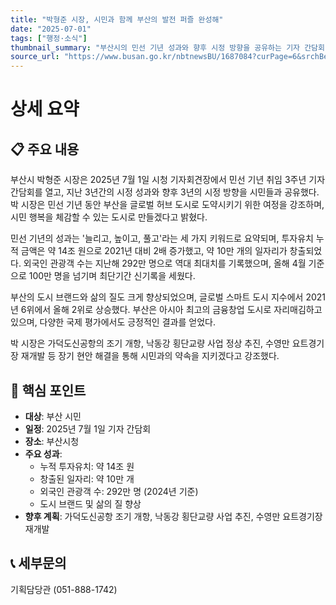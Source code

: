 ```yaml
---
title: "박형준 시장, 시민과 함께 부산의 발전 퍼즐 완성해"
date: "2025-07-01"
tags: ["행정·소식"]
thumbnail_summary: "부산시의 민선 기년 성과와 향후 시정 방향을 공유하는 기자 간담회 개최."
source_url: "https://www.busan.go.kr/nbtnewsBU/1687084?curPage=6&srchBeginDt=&srchEndDt=&srchKey=&srchText="
---
```


# 상세 요약

## 📋 주요 내용
부산시 박형준 시장은 2025년 7월 1일 시청 기자회견장에서 민선 기년 취임 3주년 기자 간담회를 열고, 지난 3년간의 시정 성과와 향후 3년의 시정 방향을 시민들과 공유했다. 박 시장은 민선 기년 동안 부산을 글로벌 허브 도시로 도약시키기 위한 여정을 강조하며, 시민 행복을 체감할 수 있는 도시로 만들겠다고 밝혔다.

민선 기년의 성과는 '늘리고, 높이고, 풀고'라는 세 가지 키워드로 요약되며, 투자유치 누적 금액은 약 14조 원으로 2021년 대비 2배 증가했고, 약 10만 개의 일자리가 창출되었다. 외국인 관광객 수는 지난해 292만 명으로 역대 최대치를 기록했으며, 올해 4월 기준으로 100만 명을 넘기며 최단기간 신기록을 세웠다.

부산의 도시 브랜드와 삶의 질도 크게 향상되었으며, 글로벌 스마트 도시 지수에서 2021년 6위에서 올해 2위로 상승했다. 부산은 아시아 최고의 금융창업 도시로 자리매김하고 있으며, 다양한 국제 평가에서도 긍정적인 결과를 얻었다.

박 시장은 가덕도신공항의 조기 개항, 낙동강 횡단교량 사업 정상 추진, 수영만 요트경기장 재개발 등 장기 현안 해결을 통해 시민과의 약속을 지키겠다고 강조했다.

## 🎯 핵심 포인트
- **대상**: 부산 시민
- **일정**: 2025년 7월 1일 기자 간담회
- **장소**: 부산시청
- **주요 성과**: 
  - 누적 투자유치: 약 14조 원
  - 창출된 일자리: 약 10만 개
  - 외국인 관광객 수: 292만 명 (2024년 기준)
  - 도시 브랜드 및 삶의 질 향상
- **향후 계획**: 가덕도신공항 조기 개항, 낙동강 횡단교량 사업 추진, 수영만 요트경기장 재개발

## 📞 세부문의
기획담당관 (051-888-1742)